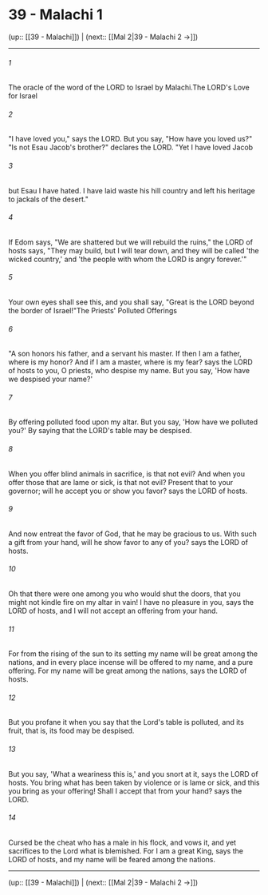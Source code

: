 # 39 - Malachi 1

(up:: [[39 - Malachi]]) | (next:: [[Mal 2|39 - Malachi 2 →]])

***


###### 1 
The oracle of the word of the LORD to Israel by Malachi.The LORD's Love for Israel 

###### 2 
"I have loved you," says the LORD. But you say, "How have you loved us?" "Is not Esau Jacob's brother?" declares the LORD. "Yet I have loved Jacob 

###### 3 
but Esau I have hated. I have laid waste his hill country and left his heritage to jackals of the desert." 

###### 4 
If Edom says, "We are shattered but we will rebuild the ruins," the LORD of hosts says, "They may build, but I will tear down, and they will be called 'the wicked country,' and 'the people with whom the LORD is angry forever.'" 

###### 5 
Your own eyes shall see this, and you shall say, "Great is the LORD beyond the border of Israel!"The Priests' Polluted Offerings 

###### 6 
"A son honors his father, and a servant his master. If then I am a father, where is my honor? And if I am a master, where is my fear? says the LORD of hosts to you, O priests, who despise my name. But you say, 'How have we despised your name?' 

###### 7 
By offering polluted food upon my altar. But you say, 'How have we polluted you?' By saying that the LORD's table may be despised. 

###### 8 
When you offer blind animals in sacrifice, is that not evil? And when you offer those that are lame or sick, is that not evil? Present that to your governor; will he accept you or show you favor? says the LORD of hosts. 

###### 9 
And now entreat the favor of God, that he may be gracious to us. With such a gift from your hand, will he show favor to any of you? says the LORD of hosts. 

###### 10 
Oh that there were one among you who would shut the doors, that you might not kindle fire on my altar in vain! I have no pleasure in you, says the LORD of hosts, and I will not accept an offering from your hand. 

###### 11 
For from the rising of the sun to its setting my name will be great among the nations, and in every place incense will be offered to my name, and a pure offering. For my name will be great among the nations, says the LORD of hosts. 

###### 12 
But you profane it when you say that the Lord's table is polluted, and its fruit, that is, its food may be despised. 

###### 13 
But you say, 'What a weariness this is,' and you snort at it, says the LORD of hosts. You bring what has been taken by violence or is lame or sick, and this you bring as your offering! Shall I accept that from your hand? says the LORD. 

###### 14 
Cursed be the cheat who has a male in his flock, and vows it, and yet sacrifices to the Lord what is blemished. For I am a great King, says the LORD of hosts, and my name will be feared among the nations.

***

(up:: [[39 - Malachi]]) | (next:: [[Mal 2|39 - Malachi 2 →]])
